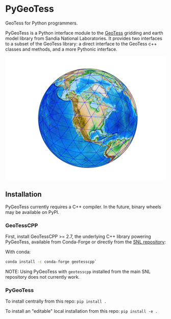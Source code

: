# PyGeoTess

GeoTess for Python programmers.

PyGeoTess is a Python interface module to the
[GeoTess](http://www.sandia.gov/geotess) gridding and earth model library from
Sandia National Laboratories.  It provides two interfaces to a subset of the
GeoTess library: a direct interface to the GeoTess c++ classes and methods,
and a more Pythonic interface.

![global grid](docs/src/pages/data/output_9_1.png)


## Installation

PyGeoTess currently requires a C++ compiler.  In the future, binary wheels may be available on PyPI.

### GeoTessCPP

First, install GeoTessCPP >= 2.7, the underlying C++ library powering PyGeoTess,
available from Conda-Forge or directly from the [SNL repository](https://github.com/sandialabs/GeoTessCPP):

With conda:

```bash
conda install -c conda-forge geotesscpp`
```

NOTE: Using PyGeoTess with `geotesscpp` installed from the main SNL repository does not currently work.


### PyGeoTess

To install centrally from this repo: `pip install .`

To install an "editable" local installation from this repo: `pip install -e .`
